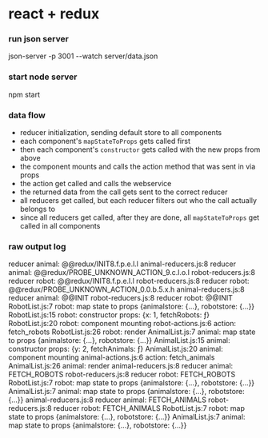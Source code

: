 # react + redux

### run json server

json-server -p 3001 --watch server/data.json

### start node server

npm start

### data flow

* reducer initialization, sending default store to all components
* each component's `mapStateToProps` gets called first
* then each component's `constructor` gets called with the new props from above
* the component mounts and calls the action method that was sent in via props
* the action get called and calls the webservice
* the returned data from the call gets sent to the correct reducer
* all reducers get called, but each reducer filters out who the call actually belongs to
* since all reducers get called, after they are done, all `mapStateToProps` get called in all components

### raw output log

reducer animal: @@redux/INIT8.f.p.e.l.l
animal-reducers.js:8 reducer animal: @@redux/PROBE_UNKNOWN_ACTION_9.c.l.o.l
robot-reducers.js:8 reducer robot: @@redux/INIT8.f.p.e.l.l
robot-reducers.js:8 reducer robot: @@redux/PROBE_UNKNOWN_ACTION_0.0.b.5.x.h
animal-reducers.js:8 reducer animal: @@INIT
robot-reducers.js:8 reducer robot: @@INIT
RobotList.js:7 robot: map state to props {animalstore: {…}, robotstore: {…}}
RobotList.js:15 robot: constructor props: {x: 1, fetchRobots: ƒ}
RobotList.js:20 robot: component mounting
robot-actions.js:6 action: fetch_robots
RobotList.js:26 robot: render
AnimalList.js:7 animal: map state to props {animalstore: {…}, robotstore: {…}}
AnimalList.js:15 animal: constructor props: {y: 2, fetchAnimals: ƒ}
AnimalList.js:20 animal: component mounting
animal-actions.js:6 action: fetch_animals
AnimalList.js:26 animal: render
animal-reducers.js:8 reducer animal: FETCH_ROBOTS
robot-reducers.js:8 reducer robot: FETCH_ROBOTS
RobotList.js:7 robot: map state to props {animalstore: {…}, robotstore: {…}}
AnimalList.js:7 animal: map state to props {animalstore: {…}, robotstore: {…}}
animal-reducers.js:8 reducer animal: FETCH_ANIMALS
robot-reducers.js:8 reducer robot: FETCH_ANIMALS
RobotList.js:7 robot: map state to props {animalstore: {…}, robotstore: {…}}
AnimalList.js:7 animal: map state to props {animalstore: {…}, robotstore: {…}}
